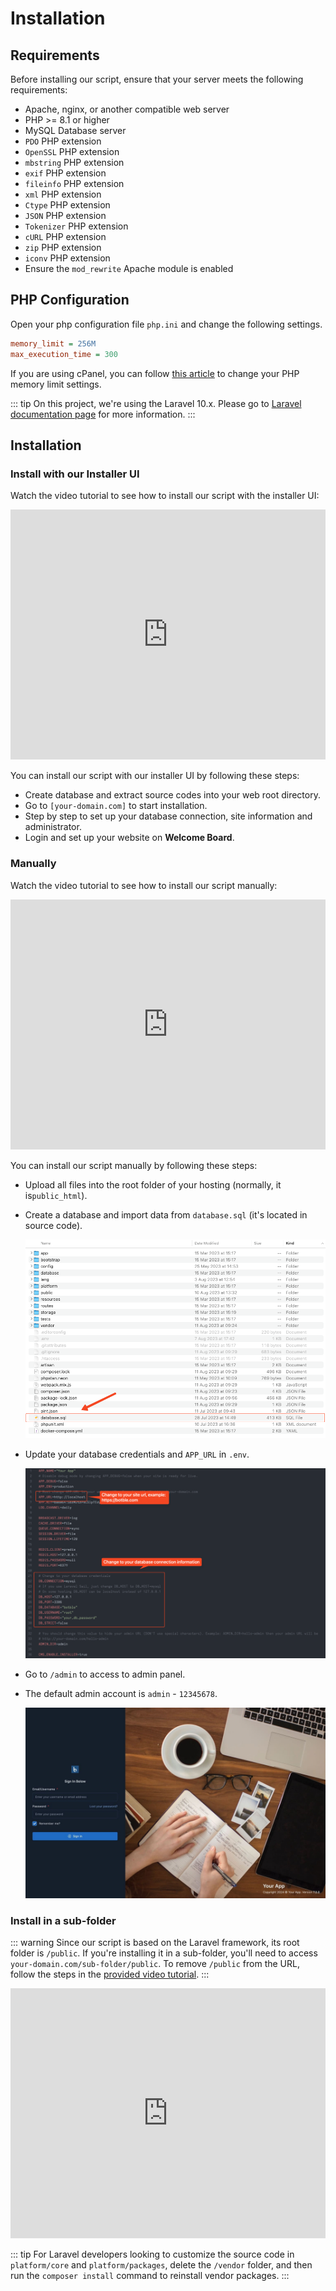 # Installation

## Requirements

Before installing our script, ensure that your server meets the following requirements:

- Apache, nginx, or another compatible web server
- PHP >= 8.1 or higher
- MySQL Database server
- `PDO` PHP extension
- `OpenSSL` PHP extension
- `mbstring` PHP extension
- `exif` PHP extension
- `fileinfo` PHP extension
- `xml` PHP extension
- `Ctype` PHP extension
- `JSON` PHP extension
- `Tokenizer` PHP extension
- `cURL` PHP extension
- `zip` PHP extension
- `iconv` PHP extension
- Ensure the `mod_rewrite` Apache module is enabled

## PHP Configuration

Open your php configuration file `php.ini` and change the following settings.

```ini
memory_limit = 256M
max_execution_time = 300
```

If you are using cPanel, you can
follow [this article](https://chemicloud.com/kb/article/how-to-increase-the-php-memory-limit-in-cpanel/) to change your
PHP memory limit settings.

::: tip
On this project, we're using the Laravel 10.x. Please go to [Laravel documentation page](https://laravel.com/docs/10.x)
for more information.
:::

## Installation

### Install with our Installer UI

Watch the video tutorial to see how to install our script with the installer UI:

<iframe width="100%" height="400" src="https://www.youtube.com/embed/iam99NkUIu0" title="YouTube video player" frameborder="0" allow="accelerometer; autoplay; clipboard-write; encrypted-media; gyroscope; picture-in-picture; web-share" allowfullscreen></iframe>

You can install our script with our installer UI by following these steps:

- Create database and extract source codes into your web root directory.
- Go to `[your-domain.com]` to start installation.
- Step by step to set up your database connection, site information and administrator.
- Login and set up your website on **Welcome Board**.

### Manually

Watch the video tutorial to see how to install our script manually:

<iframe width="100%" height="400" src="https://www.youtube.com/embed/zFbWYpjuFJk" title="YouTube video player" frameborder="0" allow="accelerometer; autoplay; clipboard-write; encrypted-media; gyroscope; picture-in-picture; web-share" allowfullscreen></iframe>

You can install our script manually by following these steps:

- Upload all files into the root folder of your hosting (normally, it is`public_html`).
- Create a database and import data from `database.sql` (it's located in source code).

  ![Database](../cms/images/installation-1.png)
- Update your database credentials and `APP_URL` in `.env`.

  ![Env](../cms/images/installation-2.png)
- Go to `/admin` to access to admin panel.
- The default admin account is `admin` - `12345678`.

  ![Login](../cms/images/installation-3.png)

### Install in a sub-folder

::: warning
Since our script is based on the Laravel framework, its root folder is `/public`. If you're installing it in a
sub-folder,
you'll need to access `your-domain.com/sub-folder/public`. To remove `/public` from the URL, follow the steps in
the [provided video tutorial](https://youtu.be/XdAYETd04iA).
:::

<iframe width="100%" height="400" src="https://www.youtube.com/embed/XdAYETd04iA" title="YouTube video player" frameborder="0" allow="accelerometer; autoplay; clipboard-write; encrypted-media; gyroscope; picture-in-picture; web-share" allowfullscreen></iframe>

::: tip
For Laravel developers looking to customize the source code in `platform/core` and `platform/packages`, delete
the `/vendor` folder, and then run the `composer install` command to reinstall vendor packages.
:::
